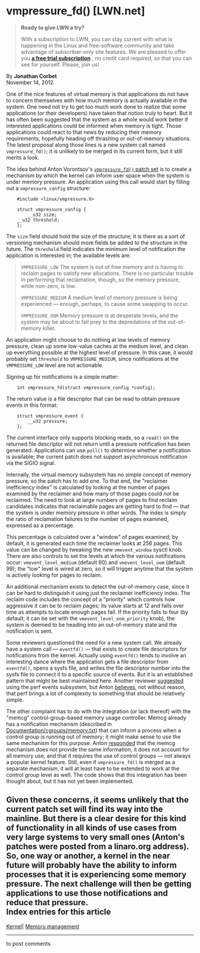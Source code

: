 # vmpressure_fd() [LWN.net]

> **Ready to give LWN a try?**
> 
> With a subscription to LWN, you can stay current with what is happening in the Linux and free-software community and take advantage of subscriber-only site features. We are pleased to offer you **[a free trial subscription](https://lwn.net/Promo/nst-trial/claim)** , no credit card required, so that you can see for yourself. Please, join us! 

By **Jonathan Corbet**  
November 14, 2012 

One of the nice features of virtual memory is that applications do not have to concern themselves with how much memory is actually available in the system. One need not try to get too much work done to realize that some applications (or their developers) have taken that notion truly to heart. But it has often been suggested that the system as a whole would work better if interested applications could be informed when memory is tight. Those applications could react to that news by reducing their memory requirements, hopefully heading off thrashing or out-of-memory situations. The latest proposal along those lines is a new system call named `vmpressure_fd()`; it is unlikely to be merged in its current form, but it still merits a look. 

The idea behind Anton Vorontsov's [`vmpressure_fd()` patch set](/Articles/524299/) is to create a mechanism by which the kernel can inform user space when the system is under memory pressure. An application using this call would start by filling out a `vmpressure_config` structure: 
    
    
        #include <linux/vmpressure.h>
    
        struct vmpressure_config {
        	__u32 size;
    	__u32 threshold;
        };
    

The `size` field should hold the size of the structure; it is there as a sort of versioning mechanism should more fields be added to the structure in the future. The `threshold` field indicates the minimum level of notification the application is interested in; the available levels are: 

> `VMPRESSURE_LOW`
>      The system is out of free memory and is having to reclaim pages to satisfy new allocations. There is no particular trouble in performing that reclamation, though, so the memory pressure, while non-zero, is low. 
> 
> `VMPRESSURE_MEDIUM`
>      A medium level of memory pressure is being experienced — enough, perhaps, to cause some swapping to occur. 
> 
> `VMPRESSURE_OOM`
>      Memory pressure is at desperate levels, and the system may be about to fall prey to the depredations of the out-of-memory killer. 

An application might choose to do nothing at low levels of memory pressure, clean up some low-value caches at the medium level, and clean up everything possible at the highest level of pressure. In this case, it would probably set `threshold` to `VMPRESSURE_MEDIUM`, since notifications at the `VMPRESSURE_LOW` level are not actionable. 

Signing up for notifications is a simple matter: 
    
    
        int vmpressure_fd(struct vmpressure_config *config);
    

The return value is a file descriptor that can be read to obtain pressure events in this format: 
    
    
        struct vmpressure_event {
            __u32 pressure;
        };
    

The current interface only supports blocking reads, so a `read()` on the returned file descriptor will not return until a pressure notification has been generated. Applications can use `poll()` to determine whether a notification is available; the current patch does not support asynchronous notification via the SIGIO signal. 

Internally, the virtual memory subsystem has no simple concept of memory pressure, so the patch has to add one. To that end, the "reclaimer inefficiency index" is calculated by looking at the number of pages examined by the reclaimer and how many of those pages could _not_ be reclaimed. The need to look at large numbers of pages to find reclaim candidates indicates that reclaimable pages are getting hard to find — that the system is under memory pressure in other words. The index is simply the ratio of reclamation failures to the number of pages examined, expressed as a percentage. 

This percentage is calculated over a "window" of pages examined; by default, it is generated each time the reclaimer looks at 256 pages. This value can be changed by tweaking the new `vmevent_window` sysctl knob. There are also controls to set the levels at which the various notifications occur: `vmevent_level_medium` (default 60) and `vmevent_level_oom` (default 99); the "low" level is wired at zero, so it will trigger anytime that the system is actively looking for pages to reclaim. 

An additional mechanism exists to detect the out-of-memory case, since it can be hard to distinguish it using just the reclaimer inefficiency index. The reclaim code includes the concept of a "priority" which controls how aggressive it can be to reclaim pages; its value starts at 12 and falls over time as attempts to locate enough pages fail. If the priority falls to four (by default; it can be set with the `vmevent_level_oom_priority` knob), the system is deemed to be heading into an out-of-memory state and the notification is sent. 

Some reviewers questioned the need for a new system call. We already have a system call — `eventfd()` — that exists to create file descriptors for notifications from the kernel. Actually using `eventfd()` tends to involve an interesting dance where the application gets a file descriptor from `eventfd()`, opens a sysfs file, and writes the file descriptor number into the sysfs file to connect it to a specific source of events. But it is an established pattern that might be best maintained here. Another reviewer [suggested](/Articles/524745/) using the perf events subsystem, but Anton [believes](/Articles/524747/), not without reason, that perf brings a lot of complexity to something that should be relatively simple. 

The other complaint has to do with the integration (or lack thereof) with the "memcg" control-group-based memory usage controller. Memcg already has a notification mechanism (described in [Documentation/cgroups/memory.txt](/Articles/516022/)) that can inform a process when a control group is running out of memory; it might make sense to use the same mechanism for this purpose. Anton [responded](/Articles/524748/) that the memcg mechanism does not provide the same information, it does not account for all memory use, and that it requires the use of control groups — not always a popular kernel feature. Still, even if `vmpressure_fd()` is merged as a separate mechanism, it will at least have to be extended to work at the control group level as well. The code shows that this integration has been thought about, but it has not yet been implemented. 

Given these concerns, it seems unlikely that the current patch set will find its way into the mainline. But there is a clear desire for this kind of functionality in all kinds of use cases from very large systems to very small ones (Anton's patches were posted from a linaro.org address). So, one way or another, a kernel in the near future will probably have the ability to inform processes that it is experiencing some memory pressure. The next challenge will then be getting applications to use those notifications and reduce that pressure.  
Index entries for this article  
---  
[Kernel](/Kernel/Index)| [Memory management](/Kernel/Index#Memory_management)  
  


* * *

to post comments 
